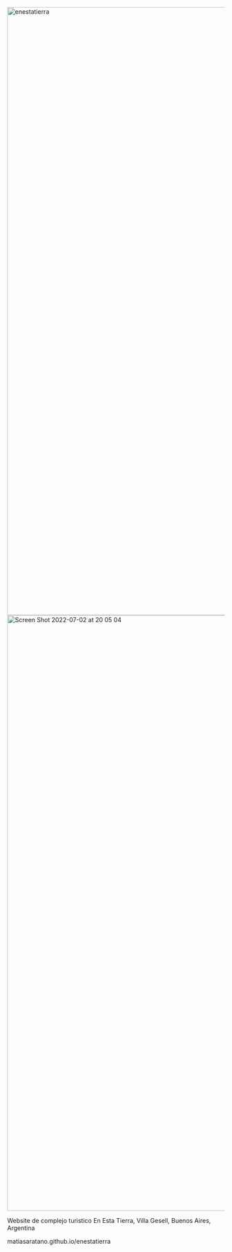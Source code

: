 <img width="1409" alt="enestatierra" src="https://user-images.githubusercontent.com/104475320/177013326-a3b56def-b7aa-4a9e-9124-4d87c52a5321.png">

<img width="1380" alt="Screen Shot 2022-07-02 at 20 05 04" src="https://user-images.githubusercontent.com/104475320/177018480-b5a52e13-c483-431e-b884-90558be8eb2c.png">


Website de complejo turistico En Esta Tierra, Villa Gesell, Buenos Aires, Argentina

matiasaratano.github.io/enestatierra
